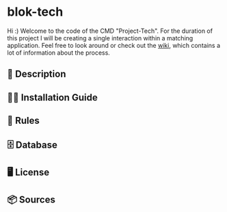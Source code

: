 # blok-tech

Hi :) Welcome to the code of the CMD "Project-Tech". For the duration of this project I will be creating a single interaction within a matching application. Feel free to look around or check out the [wiki](https://github.com/evaboogaard/blok-tech/wiki), which contains a lot of information about the process.

## 🎨 Description

## 🧙‍♂ ‍Installation Guide

## 🚫 Rules

## 🗄 Database

## 🖥 License

## 📦 Sources